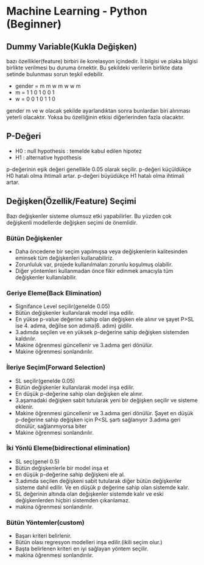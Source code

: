# Machine Learning - Python (Beginner)


## Dummy Variable(Kukla Değişken)

bazı özellikler(feature) birbiri ile korelasyon içindedir. İl bilgisi ve plaka bilgisi birlikte verilmesi bu duruma örnektir. Bu şekildeki verilerin birlikte data setinde bulunması sorun teşkil edebilir.

- gender = m m w m w w m
- m      = 1 1 0 1 0 0 1
- w      = 0 0 1 0 1 1 0

gender m ve w olacak şekilde ayarlandıktan sonra bunlardan biri alınması yeterli olacaktır. Yoksa bu özelliğinin etkisi diğerlerinden fazla olacaktır.


## P-Değeri

- H0 : null hypothesis : temelde kabul edilen hipotez
- H1 : alternative hypothesis

p-değerinin eşik değeri genellikle 0.05 olarak seçilir.
p-değeri küçüldükçe H0 hatalı olma ihtimali artar.
p-değeri büyüdükçe H1 hatalı olma ihtimali artar.

## Değişken(Özellik/Feature) Seçimi

Bazı değişkenler sisteme olumsuz etki yapabilirler. Bu yüzden çok değişkenli modellerde değişken seçimi de önemlidir.

### Bütün Değişkenler
* Daha öncedene bir seçim yapılmışsa veya değişkenlerin kalitesinden eminsek tüm değişkenleri kullanabiliriz.
* Zorunluluk var, projede kullanılmaları zorunlu koşulmuş olabilir.
* Diğer yöntemleri kullanmadan önce fikir edinmek amacıyla tüm değişkenler kullanılabilir.

### Geriye Eleme(Back Elimination)
* Signifance Level seçilir(genelde 0.05)
* Bütün değişkenler kullanılarak model inşa edilir.
* En yükse p-value değerine sahip olan değişken ele alınır ve şayet P>SL ise 4. adıma, değilse son adıma(6. adım) gidilir.
* 3.adımda seçilen ve en yüksek p-değerine sahip değişken sistemden kaldırılır.
* Makine öğrenmesi güncellenir ve 3.adıma geri dönülür.
* Makine öğrenmesi sonlandırılır.

### İleriye Seçim(Forward Selection)
* SL seçilir(genelde 0.05)
* Bütün değişkenler kullanılarak model inşa edilir.
* En düşük p-değerine sahip olan değişken ele alınır.
* 3.aşamadaki değişken sabit tutularak yeni bir değişken seçilir ve sisteme eklenir.
* Makine öğrenmesi güncellenir ve 3.adıma geri dönülür. Şayet en düşük p-değerine sahip değişken için P<SL şartı sağlanıyor 3.adıma geri dönülür, sağlanmıyorsa biter
* Makine öğrenmesi sonlandırılır.

### İki Yönlü Eleme(bidirectional elimination)
* SL seç(genel 0.5)
* Bütün değişkenlerle bir model inşa et
* en düşük p-değerine sahip değişkeni ele al.
* 3.adımda seçilen değişkeni sabit tutularak diğer bütün değişkenler sisteme dahil edilir. Ve en düşük p değerine sahip olan sistemde kalır.
* SL değerinin altında olan değişkenler sistemde kalır ve eski değişkenlerden hiçbiri sistemden çıkarılamaz.
* makina öğrenmesi sonlandırılır.

### Bütün Yöntemler(custom)
* Başarı kriteri belirlenir.
* Bütün olası regresyon modelleri inşa edilir.(ikili seçim olur.)
* Başta belirlenen kriteri en iyi sağlayan yöntem seçilir.
* makina öğrenmesi sonlandırılır.
